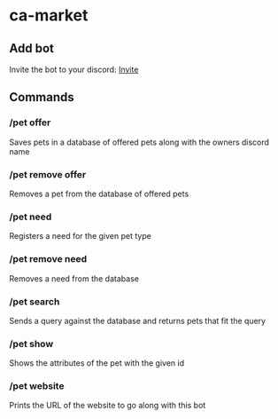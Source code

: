 # ca-market

## Add bot
Invite the bot to your discord: [Invite](https://discord.com/api/oauth2/authorize?client_id=1002659405025788035&permissions=2048&scope=applications.commands%20bot)

## Commands

### /pet offer 
Saves pets in a database of offered pets along with the owners discord name

### /pet remove offer
Removes a pet from the database of offered pets

### /pet need
Registers a need for the given pet type

### /pet remove need
Removes a need from the database

### /pet search
Sends a query against the database and returns pets that fit the query

### /pet show
Shows the attributes of the pet with the given id

### /pet website
Prints the URL of the website to go along with this bot
